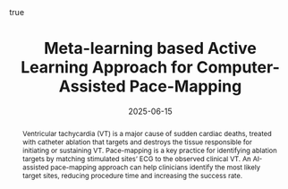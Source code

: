 ---
title: 
  Meta-learning based Active Learning Approach for Computer-Assisted Pace-Mapping

date: '2025-06-15'
authors:
  - admin
  - Dylan O’Hara
  - Casey Meisenzahl
  - Karli Gillette
  - Anton J Prassl
  - Gernot Plank
  - John L Sapp
  - Linwei Wang
publication_types:
  - '1'
publication: 'In *Computing in Cardiology*. '
abstract: 
  Ventricular tachycardia (VT) is a major cause of sudden cardiac deaths, treated with catheter ablation that targets and destroys the tissue responsible for initiating or sustaining VT. Pace-mapping is a key practice for identifying ablation targets by matching stimulated sites’ ECG to the observed clinical VT. An AI-assisted pace-mapping approach can help clinicians identify the most likely target sites, reducing procedure time and increasing the success rate.
summary: 
  Ventricular tachycardia (VT) is a major cause of sudden cardiac deaths, treated with catheter ablation that targets and destroys the tissue responsible for initiating or sustaining VT. Pace-mapping is a key practice for identifying ablation targets by matching stimulated sites’ ECG to the observed clinical VT. An AI-assisted pace-mapping approach can help clinicians identify the most likely target sites, reducing procedure time and increasing the success rate.
image_preview: arxiv.jpeg
selected: true
projects: []
url_pdf: ''
url_preprint: 'https://cinc.org/2025/Program/accepted/67.pdf'
url_code: ''
url_dataset: ''
url_project: ''
url_slides: ''
url_video: ''
url_poster: ''
url_source: ''
math: true
highlight: true

---
